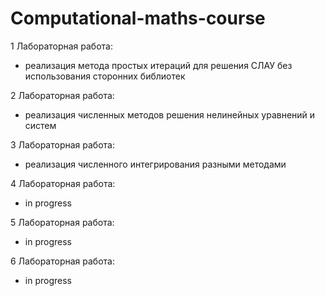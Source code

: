# Computational-maths-course

1 Лабораторная работа:
- реализация метода простых итераций для решения СЛАУ без использования сторонних библиотек

2 Лабораторная работа:
- реализация численных методов решения нелинейных уравнений и систем
  
3 Лабораторная работа:
- реализация численного интегрирования разными методами

4 Лабораторная работа:
- in progress

5 Лабораторная работа:
- in progress

6 Лабораторная работа:
- in progress
